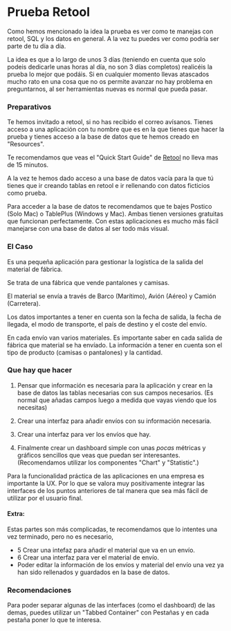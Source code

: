 # Prueba Retool

Como hemos mencionado la idea la prueba es ver como te manejas con retool, SQL y los datos en general. A la vez tu puedes ver como podría ser parte de tu día a día.

La idea es que a lo largo de unos 3 días (teniendo en cuenta que solo podeis dedicarle unas horas al día, no son 3 días completos) realicéis la prueba lo mejor que podáis. Si en cualquier momento llevas atascados mucho rato en una cosa que no os permite avanzar no hay problema en preguntarnos, al ser herramientas nuevas es normal que pueda pasar.

### Preparativos

Te hemos invitado a retool, si no has recibido el correo avísanos. Tienes acceso a una aplicación con tu nombre que es en la que tienes que hacer la prueba y tienes acceso a la base de datos que te hemos creado en "Resources".

Te recomendamos que veas el "Quick Start Guide" de [Retool](https://docs.retool.com/docs/quickstart) no lleva mas de 15 minutos.

A la vez te hemos dado acceso a una base de datos vacía para la que tú tienes que ir creando tablas en retool e ir rellenando con datos ficticios como prueba.

Para acceder a la base de datos te recomendamos que te bajes Postico (Solo Mac) o TablePlus (Windows y Mac). Ambas tienen versiones gratuitas que funcionan perfectamente. Con estas aplicaciones es mucho más fácil manejarse con una base de datos al ser todo más visual.


### El Caso
Es una pequeña aplicación para gestionar la logística de la salida del material de fábrica.

Se trata de una fábrica que vende pantalones y camisas.

El material se envía a través de Barco (Marítimo), Avión (Aéreo) y Camión (Carretera).

Los datos importantes a tener en cuenta son la fecha de salida, la fecha de llegada, el modo de transporte, el país de destino y el coste del envío.

En cada envío van varios materiales. Es importante saber en cada salida de fábrica que material se ha envíado. La información a tener en cuenta son el tipo de producto (camisas o pantalones) y la cantidad.

### Que hay que hacer 
1. Pensar que información es necesaria para la aplicación y crear en la base de datos las tablas necesarias con sus campos necesarios. (Es normal que añadas campos luego a medida que vayas viendo que los necesitas)
2. Crear una interfaz para añadir envíos con su información necesaria.
3. Crear una interfaz para ver los envíos que hay.

4. Finalmente crear un dashboard simple con unas *pocas* métricas y gráficos sencillos que veas que puedan ser interesantes. (Recomendamos utilizar los componentes "Chart" y "Statistic".)

Para la funcionalidad práctica de las aplicaciones en una empresa es importante la UX. Por lo que se valora muy positivamente integrar las interfaces de los puntos anteriores de tal manera que sea más fácil de utilizar por el usuario final.


#### Extra:
Estas partes son más complicadas, te recomendamos que lo intentes una vez terminado, pero no es necesario, 
- 5 Crear una intefaz para añadir el material que va en un envío.
- 6 Crear una interfaz para ver el material de envío.
- Poder editar la información de los envíos y material del envío una vez ya han sido rellenados y guardados en la base de datos.


### Recomendaciones
Para poder separar algunas de las interfaces (como el dashboard) de las demas, puedes utilizar un "Tabbed Container" con Pestañas y en cada pestaña poner lo que te interesa.
